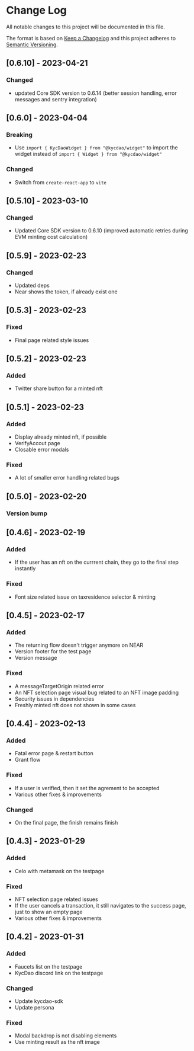 # Change Log

All notable changes to this project will be documented in this file.

The format is based on [Keep a Changelog](http://keepachangelog.com/)
and this project adheres to [Semantic Versioning](http://semver.org/).

## [0.6.10] - 2023-04-21

### Changed

- updated Core SDK version to 0.6.14 (better session handling, error messages and sentry integration)

## [0.6.0] - 2023-04-04

### Breaking

- Use `import { KycDaoWidget } from "@kycdao/widget"` to import the widget instead of `import { Widget } from "@kycdao/widget"`

### Changed

- Switch from `create-react-app` to `vite`

## [0.5.10] - 2023-03-10

### Changed

- Updated Core SDK version to 0.6.10 (improved automatic retries during EVM minting cost calculation)

## [0.5.9] - 2023-02-23

### Changed

- Updated deps
- Near shows the token, if already exist one

## [0.5.3] - 2023-02-23

### Fixed

- Final page related style issues

## [0.5.2] - 2023-02-23

### Added

- Twitter share button for a minted nft

## [0.5.1] - 2023-02-23

### Added

- Display already minted nft, if possible
- VerifyAccout page
- Closable error modals

### Fixed

- A lot of smaller error handling related bugs

## [0.5.0] - 2023-02-20

### Version bump

## [0.4.6] - 2023-02-19

### Added

- If the user has an nft on the currrent chain, they go to the final step instantly

### Fixed

- Font size related issue on taxresidence selector & minting

## [0.4.5] - 2023-02-17

### Added

- The returning flow doesn't trigger anymore on NEAR
- Version footer for the test page
- Version message

### Fixed

- A messageTargetOrigin related error
- An NFT selection page visual bug related to an NFT image padding
- Security issues in dependencies
- Freshly minted nft does not shown in some cases

## [0.4.4] - 2023-02-13

### Added

- Fatal error page & restart button
- Grant flow

### Fixed

- If a user is verified, then it set the agrement to be accepted
- Various other fixes & improvements

### Changed

- On the final page, the finish remains finish

## [0.4.3] - 2023-01-29

### Added

- Celo with metamask on the testpage

### Fixed

- NFT selection page related issues
- If the user cancels a transaction, it still navigates to the success page, just to show an empty page
- Various other fixes & improvements

## [0.4.2] - 2023-01-31

### Added

- Faucets list on the testpage
- KycDao discord link on the testpage

### Changed

- Update kycdao-sdk
- Update persona

### Fixed

- Modal backdrop is not disabling elements
- Use minting result as the nft image
